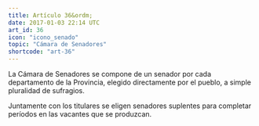 ```yaml
---
title: Artículo 36&ordm;
date: 2017-01-03 22:14 UTC
art_id: 36
icon: "icono_senado"
topic: "Cámara de Senadores"
shortcode: "art-36"
---
```

La Cámara de Senadores se compone de un senador por cada departamento de la Provincia, elegido directamente por el pueblo, a simple pluralidad de sufragios.

Juntamente con los titulares se eligen senadores suplentes para completar períodos en las vacantes que se produzcan.
